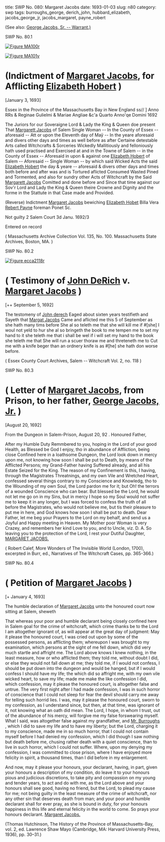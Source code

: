 title: SWP No. 080: Margaret Jacobs
date: 1693-01-03
slug: n80
category: swp
tags: burroughs_george, derich_john, hubbard_elizabeth, jacobs_george_jr, jacobs_margaret, payne_robert




(See also: [George Jacobs, Sr. -- Warrant.)](/n78.html#n78.1)

<div markdown class="doc" id="n80.1">

<div class="doc_id">SWP No. 80.1</div>

<span markdown class="figure">[![Figure MA100r](archives/MA135/small/MA100r.jpg)](archives/MA135/large/MA100r.jpg)</span>

<span markdown class="figure">[![Figure MA101v](archives/MA135/small/MA101v.jpg)](archives/MA135/large/MA101v.jpg)</span>

# (Indictment of [Margaret Jacobs](/tag/jacobs_margaret.html), for Afflicting [Elizabeth Hobert](/tag/hubbard_elizabeth.html) )

[January 3, 1693] 

Essex in the Province of the Massachusetts Bay in New England ss// ] Anno RRs & Reginae Gulielmi & Mariae Angliae &c'a Quarto Anno'qe Domini 1692 

The Juriors for our Soveraigne Lord & Lady the King & Queen doe present That [Margarett Jacobs](/tag/jacobs_margaret.html) of Salem Single Woman -- In the County of Essex -- aforesaid -- Att or upon the Eleventh day of Maÿ -- In the yeare aforesaid and divers other days and times as well before as after Certaine detestable Arts called Witchcrafts & Sorceries Wickedly Mallitiously and felloniously hath used practised and Exercised at and in the Towne of Salem -- in the County of Essex -- Aforesaid in upon & against one [Elizabeth Hobert](/tag/hubbard_elizabeth.html) of Salem -- Aforesaid -- Single Woman -- by which said Wicked Acts the said [Elizabeth Hobert](/tag/hubbard_elizabeth.html) the day & yeare -- aforesaid & divers other days and times both before and after was and is Tortured aflicted Consumed Wasted Pined and Tormented, and also for sundry other Acts of Witchcraft by the Said [Margarett Jacobs](/tag/jacobs_margaret.html) Comitted and done before and Since that time against our Sov'r Lord and Lady the King & Queen theire Crowne and Dignity and the forme in the Stattute in that Case made and Provided.

(Reverse) Indictment [Margaret Jacobs](/tag/jacobs_margaret.html) 
bewiching [Elizabeth Hobet](/tag/hubbard_elizabeth.html) 
Billa Vera 
[Rebert Payne](/tag/payne_robert.html)
foreman
Ponet Sc. 

Not guilty 2 Salem Court 3d Janu. 1692/3

Entered on record 

( Massachusetts Archive Collection Vol. 135, No. 100. Massachusetts State Archives, Boston, MA. )


</div>



<div markdown class="doc" id="n80.2">

<div class="doc_id">SWP No. 80.2</div>


<span markdown class="figure">[![Figure ecca2118r](archives/ecca/thumb/ecca2118r.jpg)](archives/ecca/large/ecca2118r.jpg)</span>

# ( Testimony of [John DeRich](/tag/derich_john.html) v. [Margaret Jacobs](/tag/jacobs_margaret.html) )

[++ September 5, 1692]

The testomeny of [John derech](/tag/derich_john.html) Eaged about sixten years testifieth and Sayeth that [Margat Jacobs](/tag/jacobs_margaret.html) Came and aflicted me this 5 of September as she hath many tims before She al so teleth me that she will kill me if #[she] I woul not yeld to hur she al so bringeth the book to me tempen me to set my hand to it she teleth me that i shall be wel if i will set my hand to the book she teleth me that She will run a scuer thoraw me and threteneth me to Cut me with a knife beger than an ordnery knife is as #[he] she hath don worse before.

( Essex County Court Archives, Salem -- Witchcraft Vol. 2, no. 118 )


</div>



<div markdown class="doc" id="n80.3">

<div class="doc_id">SWP No. 80.3</div>


# ( Letter of  [Margaret Jacobs](/tag/jacobs_margaret.html), from Prison, to her father, [George Jacobs, Jr.](/tag/jacobs_george_jr.html) )

[August 20, 1692]

From the Dungeon  in Salem-Prison,  August 20, 92 . 
Honoured Father,

After my Humble Duty Remmbered to you, hoping in the Lord of your good Health, as Blessed be God I enjoy, tho in abundance of Affliction, being close Confined here in a loathsome Dungeon, the Lord look down in mercy upon me, not knowing how soon I shall be put to Death, by means of the Afflicted Persons; my Grand-Father having Suffered already, and all his Estate Seized for the King. The reason of my Confinement is this, I having, through the Magistrates Threatnings, and my own Vile and Wretched Heart, confessed several things contrary to my Conscience and Knowledg, tho to the Wounding of my own Soul, the Lord pardon me for it; but Oh! the terrors of a wounded Conscience who can bear. But blessed be the Lord, he would not let me go on in my Sins, but in mercy I hope so my Soul would not suffer me to keep it in any longer, but I was forced to confess the truth of all before the Magistrates, who would not believe me, but tis their pleasure to put me in here, and God knows how soon I shall be put to death. Dear Father, let me beg your Prayers to the Lord on my behalf, and send us a Joyful and Happy meeting in Heaven. My Mother poor Woman is very Crazey, and  remembers her kind Love to you, and to Uncle, viz.  D. A. So leaving you to the protection of the Lord, I rest your Dutiful Daughter,
[MARGARET JACOBS.](/tag/jacobs_margaret.html) 

( Robert Calef,  More Wonders of The Invisible World (London, 1700), excerpted in Burr, ed.,  Narratives of The Witchcraft Cases, pp. 365-366.)

</div>



<div markdown class="doc" id="n80.4">

<div class="doc_id">SWP No. 80.4</div>


# ( Petition of [Margaret Jacobs](/tag/jacobs_margaret.html) )

[+ January 4, 1693]

The humble declaration of [Margaret Jacobs](/tag/jacobs_margaret.html) unto the honoured court now sitting at Salem, sheweth

That whereas your poor and humble declarant being closely confined here in Salem goal for the crime of witchcraft, which crime thanks be to the Lord I am altogether ignorant of, as will appear at the great day of judgment: May it please the honoured court, I was cried out upon by some of the possessed persons, as afflicting them; whereupon I was brought to my examination, which persons at the sight of me fell down, which did very much startle and affright me. The Lord above knows I knew nothing, in the least measure, how or who afflicted them; they told me, without doubt I did, or else they would not fall down at me; they told me, if I would not confess, I should be put down into the dungeon and would be hanged, but if I would confess I should have my life; the which did so affright me, with my own vile wicked heart, to save my life; made me make the like confession I did, which confession, may it please the honoured court, is altogether false and untrue. The very first night after I had made confession, I was in such horror of conscience that I could not sleep for fear the devil should carry me away for telling such horrid lies. I was, may it please the honoured court, sworn to my confession, as I understand since, but then, at that time, was ignorant of it, not knowing what an oath did mean. The Lord, I hope, in whom I trust, out of the abundance of his mercy, will forgive me my false forswearing myself. What I said, was altogether false against my grandfather, and [Mr. Burroughs](/tag/burroughs_george.html) , which I did to save my life and to have my liberty; but the Lord, charging it to my conscience, made me in so much horror, that I could not contain myself before I had denied my confession, which I did though I saw nothing but death before  me, chusing rather death with a quiet conscience, than to live in such horror, which I could not suffer. Where, upon my denying my confession, I was committed to close prison, where I have enjoyed more felicity in spirit, a thousand times, than I did before in my enlargement.

And now, may it please your honours, your declarant, having, in part, given your honours a description of my condition, do leave it to your honours pious and judicious discretions, to take pity and compassion on my young and tender years, to act and do with me, as the Lord above and your honours shall see good, having no friend, but the Lord, to plead my cause for me; not being guilty in the least measure of the crime of witchcraft, nor any other sin that deserves death from man; and your poor and humble declarant shall for ever pray, as she is bound in duty, for your honours happiness in this life and eternal felicity in the world to come. So prays your honours declarant. 
[Margaret Jacobs.](/tag/jacobs_margaret.html) 

(Thomas Hutchinson, The History of the Province of Massachusetts-Bay, vol. 2, ed. Lawrence Shaw Mayo (Cambridge, MA: Harvard University Press, 1936), pp. 30–31.)


</div>
